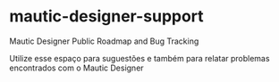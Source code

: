 # mautic-designer-support
Mautic Designer Public Roadmap and Bug Tracking

Utilize esse espaço para suguestões e também para relatar problemas encontrados com o Mautic Designer

